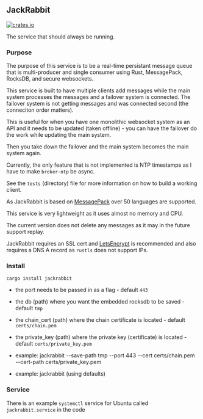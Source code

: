 ## JackRabbit

[![crates.io](https://meritbadge.herokuapp.com/jackrabbit)](https://crates.io/crates/jackrabbit)

The service that should always be running.

### Purpose

The purpose of this service is to be a real-time persistant message queue that is multi-producer and single consumer using Rust, MessagePack, RocksDB, and secure websockets.

This service is built to have multiple clients add messages while the main system processes the messages and a failover system is connected. The failover system is not getting messages and was connected second (the conneciton order matters).

This is useful for when you have one monolithic websocket system as an API and it needs to be updated (taken offline) - you can have the failover do the work while updating the main system. 

Then you take down the failover and the main system becomes the main system again.

Currently, the only feature that is not implemented is NTP timestamps as I have to make `broker-ntp` be async.

See the `tests` (directory) file for more information on how to build a working client. 

As JackRabbit is based on [MessagePack](https://msgpack.org/index.html) over 50 languages are supported.

This service is very lightweight as it uses almost no memory and CPU.

The current version does not delete any messages as it may in the future support replay.

JackRabbit requires an SSL cert and [LetsEncrypt](https://letsencrypt.org/) is recommended and also requires a DNS A record as `rustls` does not support IPs.

### Install

``` cargo install jackrabbit ```

- the port needs to be passed in as a flag - default `443`
- the db (path) where you want the embedded rocksdb to be saved - default `tmp`
- the chain_cert (path) where the chain certificate is located - default `certs/chain.pem`
- the private_key (path) where the private key (certificate) is located - default `certs/private_key.pem`

- example: jackrabbit --save-path tmp --port 443 --cert certs/chain.pem --cert-path certs/private_key.pem
- example: jackrabbit (using defaults)

### Service

There is an example `systemctl` service for Ubuntu called `jackrabbit.service` in the code

